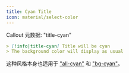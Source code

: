 ```yaml
---
title: Cyan Title
icon: material/select-color
---
```


Callout 元数据: "title-cyan"

```md
> [!info|title-cyan] Title will be cyan
> The background color will display as usual
```

这种风格本身也适用于 ["all-cyan"](../combined-styling/page-5.md) 和 ["bg-cyan"](../title-styling/page-5.md)。
